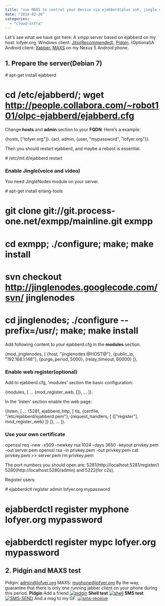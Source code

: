 ```yaml
---
title: "use MAXS to control your device via ejabberd(plus ssh, jingle voice talk as a bonus)"
date: "2014-02-26"
categories: 
  - "cloud-infra"
---
```


Let's see what we have got here: A xmpp server based on ejabberd on my host: lofyer.org. Windows client: [Jitsi(Recommended)](https://download.jitsi.org/jitsi/nightly/), [Pidgin](http://www.pidgin.im/). (Optional)A Android client: [Xabber.](http://www.xabber.org/) [MAXS](http://f-droid.org/wiki/page/org.projectmaxs.main) on my Nexus 5 Android phone.

## 1\. Prepare the server(Debian 7)

\# apt-get install ejabberd
# cd /etc/ejabberd/; wget http://people.collabora.com/~robot101/olpc-ejabberd/ejabberd.cfg

Change **hosts** and **admin** section to your **FQDN**. Here's a example:

{hosts, \["lofyer.org"\]}.
{acl, admin, {user, "mypassword", "lofyer.org"}}.

Then you should restart ejabberd, and maybe a reboot is essential.

\# /etc/init.d/ejabberd restart

### Enable Jingle(voice and video)

You need JingleNodes module on your server.

\# apt-get install erlang-tools
# git clone git://git.process-one.net/exmpp/mainline.git exmpp
# cd exmpp; ./configure; make; make install
# svn checkout http://jinglenodes.googlecode.com/svn/ jinglenodes
# cd jinglenodes; ./configure --prefix=/usr/; make; make install

Add following content to your ejabberd.cfg in the **modules** section.

  {mod\_jinglenodes, \[
		     {host, "jinglenodes.@HOST@"},
		     {public\_ip, "192.168.1.148"},
		     {purge\_period, 5000},
		     {relay\_timeout, 60000}
		    \]},

### Enable web register(optional)

Add to ejabberd.cfg, 'modules' section the basic configuration:

{modules, \[
  ...
  {mod\_register\_web,     \[\]},
  ...
\]}.

In the 'listen' section enable the web page:

{listen, \[
  ...
  {5281, ejabberd\_http, \[
	tls,
    {certfile, "/etc/ejabberd/ejabberd.pem"},
    {request\_handlers, \[
      {\["register"\], mod\_register\_web}
    \]}
  \]},
  ...
\]}.

### Use your own certificate

openssl req -new -x509 -newkey rsa:1024 -days 3650 -keyout privkey.pem -out server.pem
openssl rsa -in privkey.pem -out privkey.pem
cat privkey.pem >> server.pem
rm privkey.pem

The port numbers you should open are: 5281(http://localhost:5281/register/) 5280(http://localhost:5280/admin) and 5222(for c2s).

Register users:

\# ejabberdctl register admin lofyer.org mypassword
# ejabberdctl register myphone lofyer.org mypassword
# ejabberdctl register mypc lofyer.org mypassword

## 2\. Pidgin and MAXS test

Pidgin: admin@lofyer.org MAXS: myphone@lofyer.org By the way, guarantee that there is only one running jabber client on your phone during this period. **Pidgin** Add a friend [![pidgin](/blog/post/images/pidgin.png)](http://blog.lofyer.org/ejabber-howto/pidgin/) **Shell test** [![shell](/blog/post/images/shell.png)](http://blog.lofyer.org/ejabber-howto/shell/) **SMS test** [![SMS-SEND](/blog/post/images/SMS-SEND.png)](http://blog.lofyer.org/ejabber-howto/sms-send/) And a msg to my GF. [![sms-receive](/blog/post/images/sms-receive.jpg)](http://blog.lofyer.org/ejabber-howto/sms-receive/)
